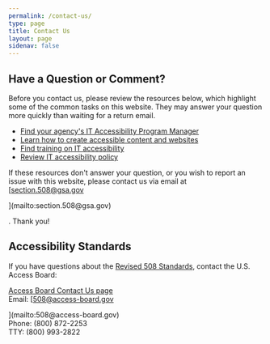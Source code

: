 ```yaml
---
permalink: /contact-us/
type: page
title: Contact Us
layout: page
sidenav: false
---
```




## **Have a Question or Comment?**



Before you contact us, please review the resources below, which highlight some of the common tasks on this website. They may answer your question more quickly than waiting for a return email.

- [Find your agency's IT Accessibility Program Manager]({{site.baseurl}}/tools/coordinator-listing)
- [Learn how to create accessible content and websites]({{site.baseurl}}/create)
- [Find training on IT accessibility]({{site.baseurl}}/training)
- [Review IT accessibility policy]({{site.baseurl}}/manage/laws-and-policies)

If these resources don't answer your question, or you wish to report an issue with this website, please contact us via email at [section.508@gsa.gov

<span class="mailto" aria-label="(link sends e-mail)">
</span>](mailto:section.508@gsa.gov)

. Thank you!

## **Accessibility Standards**

If you have questions about the [Revised 508 Standards](https://www.access-board.gov/guidelines-and-standards/communications-and-it/about-the-ict-refresh/final-rule/text-of-the-standards-and-guidelines), contact the U.S. Access Board:

[Access Board Contact Us page](https://www.access-board.gov/contact/)<br>
Email: [508@access-board.gov

<span class="mailto" aria-label="(link sends e-mail)">
</span>](mailto:508@access-board.gov)

<br>
Phone: (800) 872-2253<br>
TTY: (800) 993-2822
